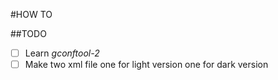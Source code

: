 #HOW TO

##TODO
- [ ] Learn *gconftool-2*
- [ ] Make two xml file one for light version one for dark version
